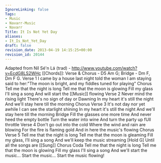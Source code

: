 ```yaml
---
IgnoreLinking: false
Tags:
- Music
- Navarr-Music
- Navarr
Title: It Is Not Yet Day
aliases:
- It_Is_Not_Yet_Day
draft: false
revision_date: 2013-04-19 14:15:25+00:00
revision_id: 20144
---
```


Adapted from Níl Sé'n Lá (trad) - http://www.youtube.com/watch?v=EcdG8LS2WHc
[[Chords]]: Verse & Chorus - D5 Am G; Bridge - Dm F, Dm F G.
Verse 1
I came by a house last night
told the woman I am staying
said to her:"The moon is bright,
and my fiddles tuned for playing"
Chorus
Tell me that the night is long
Tell me that the moon is glowing
Fill my glass I'll sing a song
And will start the [[Music]] flowing
Verse 2
Never mind the rising light
There's no sign of day or Dawning
In my heart it's still the night
And we'll stay here till the morning
Chorus
Verse 3
It's not day nor yet awhile
I can see the starlight shining
In my heart it's still the night
And we'll stay here till the morning
Bridge
Fill the glasses one more time
And never heed the empty bottle
Turn the water into wine
And turn the party up fUll throttle
Verse 4
Don't go out into the cold
Where the wind and rain are blowing
For the fire is flaming gold
And in here the music's flowing
Chorus
Verse 5
Tell me that the night is long
Tell me that the moon is gleaming
Fill my glass, I’ll sing a song 
And we'll keep the music streaming [Hold G]
Until all the songs are [[Sung]]
Chorus
Coda
Tell me that the night is long
Tell me that the moon is glowing
Fill my glass I'll sing a song
And we'll start the music...
Start the music...
Start the music flowing!